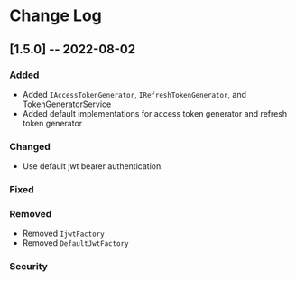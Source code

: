 # Change Log

## [1.5.0] -- 2022-08-02
### Added
- Added `IAccessTokenGenerator`, `IRefreshTokenGenerator`, and TokenGeneratorService
- Added default implementations for access token generator and refresh token generator

### Changed
- Use default jwt bearer authentication.

### Fixed

### Removed
- Removed `IjwtFactory`
- Removed `DefaultJwtFactory`

### Security
